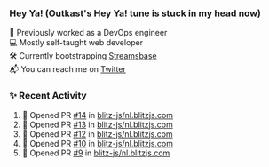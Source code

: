 ### Hey Ya! (Outkast's Hey Ya! tune is stuck in my head now)

💼 Previously worked as a DevOps engineer  
💻 Mostly self-taught web developer  
🛠️ Currently bootstrapping [Streamsbase](https://streamsbase.com)  
📬 You can reach me on [Twitter](https://twitter.com/LoriKarikari)

### ✨ Recent Activity

<!--START_SECTION:activity-->
1. 💪 Opened PR [#14](https://github.com/blitz-js/nl.blitzjs.com/pull/14) in [blitz-js/nl.blitzjs.com](https://github.com/blitz-js/nl.blitzjs.com)
2. 💪 Opened PR [#13](https://github.com/blitz-js/nl.blitzjs.com/pull/13) in [blitz-js/nl.blitzjs.com](https://github.com/blitz-js/nl.blitzjs.com)
3. 💪 Opened PR [#12](https://github.com/blitz-js/nl.blitzjs.com/pull/12) in [blitz-js/nl.blitzjs.com](https://github.com/blitz-js/nl.blitzjs.com)
4. 💪 Opened PR [#10](https://github.com/blitz-js/nl.blitzjs.com/pull/10) in [blitz-js/nl.blitzjs.com](https://github.com/blitz-js/nl.blitzjs.com)
5. 💪 Opened PR [#9](https://github.com/blitz-js/nl.blitzjs.com/pull/9) in [blitz-js/nl.blitzjs.com](https://github.com/blitz-js/nl.blitzjs.com)
<!--END_SECTION:activity-->
